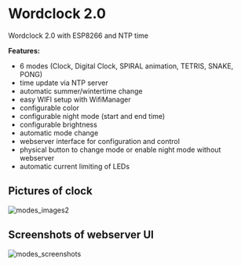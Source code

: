 # Wordclock 2.0

Wordclock 2.0 with ESP8266 and NTP time

**Features:**
- 6 modes (Clock, Digital Clock, SPIRAL animation, TETRIS, SNAKE, PONG)
- time update via NTP server
- automatic summer/wintertime change
- easy WIFI setup with WifiManager
- configurable color
- configurable night mode (start and end time)
- configurable brightness
- automatic mode change
- webserver interface for configuration and control
- physical button to change mode or enable night mode without webserver
- automatic current limiting of LEDs

## Pictures of clock
![modes_images2](https://user-images.githubusercontent.com/36072504/156947689-dd90874d-a887-4254-bede-4947152d85c1.png)

## Screenshots of webserver UI
![modes_screenshots](https://user-images.githubusercontent.com/36072504/156947709-22589f23-f200-419c-ab39-b094d2368d81.png)

